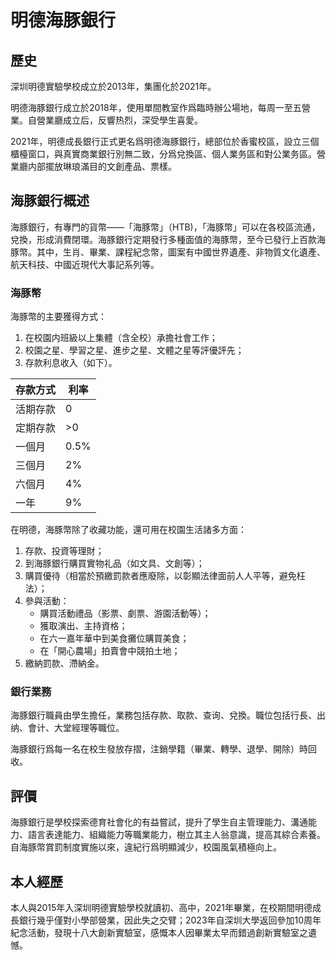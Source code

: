 # 明德海豚銀行

## 歷史
深圳明德實驗學校成立於2013年，集團化於2021年。

明德海豚銀行成立於2018年，使用單間教室作爲臨時辦公場地，每周一至五營業。自營業廳成立后，反響热烈，深受學生喜愛。

2021年，明德成長銀行正式更名爲明德海豚銀行，總部位於香蜜校區，設立三個櫃檯窗口，與真實商業銀行別無二致，分爲兌換區、個人業务區和對公業务區。營業廳内部擺放琳琅滿目的文創產品、票樣。

## 海豚銀行概述
海豚銀行，有專門的貨幣——「海豚幣」（HTB)，「海豚幣」可以在各校區流通，兌換，形成消費閉環。海豚銀行定期發行多種面值的海豚幣，至今已發行上百款海豚幣。其中，生肖、畢業、課程紀念幣，圖案有中國世界遺產、非物質文化遺產、航天科技、中國近現代大事記系列等。

### 海豚幣
海豚幣的主要獲得方式：
1. 在校園内班級以上集體（含全校）承擔社會工作；
2. 校園之星、學習之星、進步之星、文體之星等評優評先；
3. 存款利息收入（如下）。

|存款方式|利率
|-|-
|活期存款|0
|定期存款|>0
|一個月|0.5%
|三個月|2%
|六個月|4%
|一年|9%

在明德，海豚幣除了收藏功能，還可用在校園生活諸多方面：
1. 存款、投資等理財；
2. 到海豚銀行購買實物礼品（如文具、文創等）；
3. 購買優待（相當於預繳罰款者應廢除，以彰顯法律面前人人平等，避免枉法）；
4. 參與活動：
   - 購買活動禮品（影票、劇票、游園活動等）；
   - 獲取演出、主持資格；
   - 在六一嘉年華中到美食攤位購買美食；
   - 在「開心農場」拍賣會中競拍土地；
5. 繳納罰款、滯納金。

### 銀行業務
海豚銀行職員由學生擔任，業務包括存款、取款、查询、兌換。職位包括行長、出纳、會计、大堂經理等職位。

海豚銀行爲每一名在校生發放存摺，注銷學籍（畢業、轉學、退學、開除）時回收。

## 評價
海豚銀行是學校探索德育社會化的有益嘗試，提升了學生自主管理能力、溝通能力、語言表達能力、組織能力等職業能力，樹立其主人翁意識，提高其綜合素養。自海豚幣賞罰制度實施以來，違紀行爲明顯減少，校園風氣積極向上。

## 本人經歷
本人與2015年入深圳明德實驗學校就讀初、高中，2021年畢業，在校期間明德成長銀行幾乎僅對小學部營業，因此失之交臂；2023年自深圳大學返回參加10周年紀念活動，發現十八大創新實驗室，感慨本人因畢業太早而錯過創新實驗室之遺憾。
